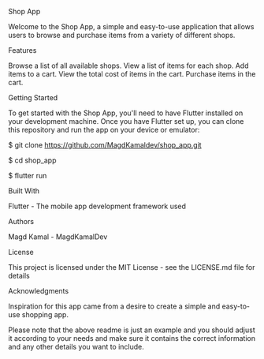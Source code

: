 Shop App

Welcome to the Shop App, a simple and easy-to-use application that allows users to browse and purchase items from a variety of different shops.

Features

Browse a list of all available shops.
View a list of items for each shop.
Add items to a cart.
View the total cost of items in the cart.
Purchase items in the cart.

Getting Started

To get started with the Shop App, you'll need to have Flutter installed on your development machine. Once you have Flutter set up, you can clone this repository and run the app on your device or emulator:


$ git clone https://github.com/MagdKamaldev/shop_app.git

$ cd shop_app

$ flutter run


Built With

Flutter - The mobile app development framework used


Authors

Magd Kamal - MagdKamalDev


License

This project is licensed under the MIT License - see the LICENSE.md file for details


Acknowledgments

Inspiration for this app came from a desire to create a simple and easy-to-use shopping app.

Please note that the above readme is just an example and you should adjust it according to your needs and make sure it contains the correct information and any other details you want to include.
